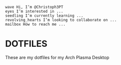 

    wave Hi, I’m @Christoph3PT
    eyes I’m interested in ...
    seedling I’m currently learning ...
    revolving_hearts I’m looking to collaborate on ...
    mailbox How to reach me ...



# DOTFILES
These are my dotfiles for my Arch Plasma Desktop
